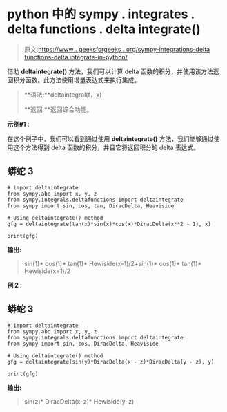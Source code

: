 # python 中的 sympy . integrates . delta functions . delta integrate()

> 原文:[https://www . geeksforgeeks . org/sympy-integrations-delta functions-delta integrate-in-python/](https://www.geeksforgeeks.org/sympy-integrals-deltafunctions-deltaintegrate-in-python/)

借助 **deltaintegrate()** 方法，我们可以计算 delta 函数的积分，并使用该方法返回积分函数。此方法使用增量表达式来执行集成。

> **语法:**deltaintegral(f，x)
> 
> **返回:**返回综合功能。

**示例#1 :**

在这个例子中，我们可以看到通过使用 **deltaintegrate()** 方法，我们能够通过使用这个方法得到 delta 函数的积分，并且它将返回积分的 delta 表达式。

## 蟒蛇 3

```
# import deltaintegrate
from sympy.abc import x, y, z
from sympy.integrals.deltafunctions import deltaintegrate
from sympy import sin, cos, tan, DiracDelta, Heaviside

# Using deltaintegrate() method
gfg = deltaintegrate(tan(x)*sin(x)*cos(x)*DiracDelta(x**2 - 1), x)

print(gfg)
```

**输出:**

> sin(1)* cos(1)* tan(1)* Hewiside(x–1)/2+sin(1)* cos(1)* tan(1)* Hewiside(x+1)/2

**例 2 :**

## 蟒蛇 3

```
# import deltaintegrate
from sympy.abc import x, y, z
from sympy.integrals.deltafunctions import deltaintegrate
from sympy import sin, cos, DiracDelta, Heaviside

# Using deltaintegrate() method
gfg = deltaintegrate(sin(y)*DiracDelta(x - z)*DiracDelta(y - z), y)

print(gfg)
```

**输出:**

> sin(z)* DiracDelta(x–z)* Hewiside(y–z)